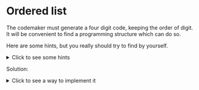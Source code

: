# Ordered list

The codemaker must generate a four digit code, keeping the order of digit.
It will be convenient to find a programming structure which can do so.

Here are some hints, but you really should try to find by yourself.
<details>
    <summary>Click to see some hints</summary>

    To store ordered list of string, items, or number, you can use PHP associative arrays:

    - [array](https://www.php.net/manual/fr/function.array.php)
    - [implode](https://www.php.net/manual/fr/function.implode.php)
    - [str_split](https://www.php.net/manual/fr/function.str-split.php)

</details>

Solution:
<details>
    <summary>Click to see a way to implement it</summary>

    ```php runnable
        $mysteryArray = [4, 1, 3, 2];
        \var_dump($mysteryArray);
    ```

    ```php runnable
        $mysteryString = \implode([1, 2, 3, 4]);
        \var_dump($mysteryString);
    ```

    ```php runnable
        $newMysteryArray = \str_split("1234");
        \var_dump($newMysteryArray);
    ```

</details>
